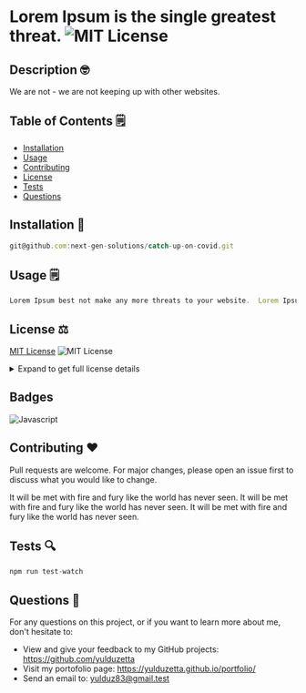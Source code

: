 
# Lorem Ipsum is the single greatest threat.  ![MIT License](https://img.shields.io/badge/mit-brightgreen) 


## Description 🤓
We are not - we are not keeping up with other websites.
  
## Table of Contents 🗒️
* [Installation](#installation)
* [Usage](#usage)
* [Contributing](#contributing)
* [License](#license)
* [Tests](#tests)
* [Questions](#questions)

## Installation 🔧
```typescript
git@github.com:next-gen-solutions/catch-up-on-covid.git
```
  
## Usage 🗒️ 
```typescript
Lorem Ipsum best not make any more threats to your website.  Lorem Ipsum best not make any more threats to your website.  Lorem Ipsum best not make any more threats to your website.  Lorem Ipsum best not make any more threats to your website. 
```
  
##  License ⚖️

  <a href="http://choosealicense.com/licenses/mit/" target="_blank">MIT License</a> ![MIT License](https://img.shields.io/badge/mit-brightgreen) 
  <details close>
  <summary>Expand to get full license details</summary>
  <p>MIT License

Copyright (c) [year] [fullname]

Permission is hereby granted, free of charge, to any person obtaining a copy
of this software and associated documentation files (the "Software"), to deal
in the Software without restriction, including without limitation the rights
to use, copy, modify, merge, publish, distribute, sublicense, and/or sell
copies of the Software, and to permit persons to whom the Software is
furnished to do so, subject to the following conditions:

The above copyright notice and this permission notice shall be included in all
copies or substantial portions of the Software.

THE SOFTWARE IS PROVIDED "AS IS", WITHOUT WARRANTY OF ANY KIND, EXPRESS OR
IMPLIED, INCLUDING BUT NOT LIMITED TO THE WARRANTIES OF MERCHANTABILITY,
FITNESS FOR A PARTICULAR PURPOSE AND NONINFRINGEMENT. IN NO EVENT SHALL THE
AUTHORS OR COPYRIGHT HOLDERS BE LIABLE FOR ANY CLAIM, DAMAGES OR OTHER
LIABILITY, WHETHER IN AN ACTION OF CONTRACT, TORT OR OTHERWISE, ARISING FROM,
OUT OF OR IN CONNECTION WITH THE SOFTWARE OR THE USE OR OTHER DEALINGS IN THE
SOFTWARE.
</p>
  </details> 

  
## Badges
![Javascript](https://img.shields.io/github/languages/top/nielsenjared/badmath)
    
  
## Contributing ❤️ 
Pull requests are welcome. For major changes, please open an issue first to discuss what you would like to change.

It will be met with fire and fury like the world has never seen. It will be met with fire and fury like the world has never seen.  It will be met with fire and fury like the world has never seen. 
  
## Tests 🔍 
```typescript
npm run test-watch
```

## Questions 📩 
For any questions on this project, or if you want to learn more about me, don't hesitate to:
- View and give your feedback to my GitHub projects:  https://github.com/yulduzetta
- Visit my portofolio page: https://yulduzetta.github.io/portfolio/
- Send an email to: yulduz83@gmail.test
